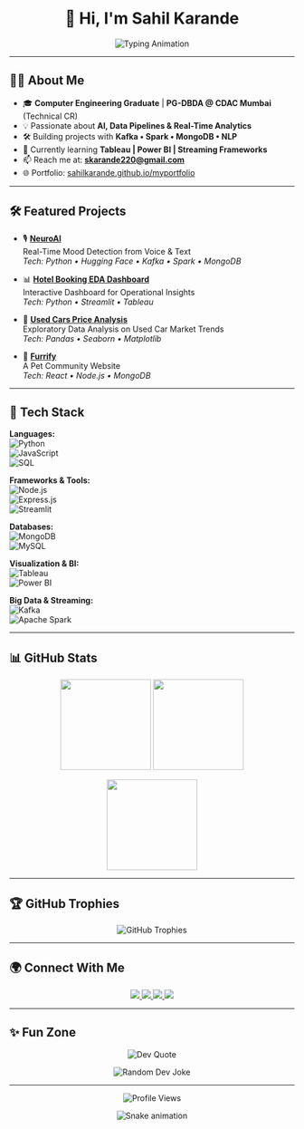<h1 align="center">👋 Hi, I'm Sahil Karande</h1>

<p align="center">
  <img src="https://readme-typing-svg.herokuapp.com?font=Fira+Code&size=24&duration=3000&pause=800&color=00D9A6&center=true&vCenter=true&width=750&lines=AI+%26+Data+Science+Enthusiast;Web+Dev+%7C+Real-Time+Analytics+%7C+ML;PG-DBDA+%7C+CDAC+Mumbai;Building+Impactful+Solutions" alt="Typing Animation">
</p>

---

## 👨‍💻 About Me  
- 🎓 **Computer Engineering Graduate** | **PG-DBDA @ CDAC Mumbai** (Technical CR)  
- 💡 Passionate about **AI, Data Pipelines & Real-Time Analytics**  
- 🛠️ Building projects with **Kafka • Spark • MongoDB • NLP**  
- 🌱 Currently learning **Tableau | Power BI | Streaming Frameworks**  
- 📫 Reach me at: **skarande220@gmail.com**  
- 🌐 Portfolio: [sahilkarande.github.io/myportfolio](https://sahilkarande.github.io/myportfolio)  

---

## 🛠️ Featured Projects  

- 🎙️ [**NeuroAI**](https://github.com/sahilkarande/neuroai)  
  Real-Time Mood Detection from Voice & Text  
  *Tech: Python • Hugging Face • Kafka • Spark • MongoDB*  

- 📊 [**Hotel Booking EDA Dashboard**](https://github.com/sahilkarande/hotel-booking-eda)  
  Interactive Dashboard for Operational Insights  
  *Tech: Python • Streamlit • Tableau*  

- 🚗 [**Used Cars Price Analysis**](https://github.com/sahilkarande/used-cars-analysis)  
  Exploratory Data Analysis on Used Car Market Trends  
  *Tech: Pandas • Seaborn • Matplotlib*  

- 🐾 [**Furrify**](https://furrify.netlify.app)  
  A Pet Community Website  
  *Tech: React • Node.js • MongoDB*  

---

## 🚀 Tech Stack  

**Languages:**  
![Python](https://img.shields.io/badge/Python-3670A0?style=for-the-badge&logo=python&logoColor=white)  
![JavaScript](https://img.shields.io/badge/JavaScript-F0DB4F?style=for-the-badge&logo=javascript&logoColor=black)  
![SQL](https://img.shields.io/badge/SQL-025E8C?style=for-the-badge&logo=database&logoColor=white)  

**Frameworks & Tools:**  
![Node.js](https://img.shields.io/badge/Node.js-339933?style=for-the-badge&logo=node.js&logoColor=white)  
![Express.js](https://img.shields.io/badge/Express.js-000000?style=for-the-badge&logo=express&logoColor=white)  
![Streamlit](https://img.shields.io/badge/Streamlit-FF4B4B?style=for-the-badge&logo=streamlit&logoColor=white)  

**Databases:**  
![MongoDB](https://img.shields.io/badge/MongoDB-4EA94B?style=for-the-badge&logo=mongodb&logoColor=white)  
![MySQL](https://img.shields.io/badge/MySQL-005C84?style=for-the-badge&logo=mysql&logoColor=white)  

**Visualization & BI:**  
![Tableau](https://img.shields.io/badge/Tableau-E97627?style=for-the-badge&logo=tableau&logoColor=white)  
![Power BI](https://img.shields.io/badge/Power%20BI-F2C811?style=for-the-badge&logo=powerbi&logoColor=black)  

**Big Data & Streaming:**  
![Kafka](https://img.shields.io/badge/Apache%20Kafka-231F20?style=for-the-badge&logo=apachekafka&logoColor=white)  
![Apache Spark](https://img.shields.io/badge/Apache%20Spark-E25A1C?style=for-the-badge&logo=apachespark&logoColor=white)  

---

## 📊 GitHub Stats  

<p align="center">
  <img src="https://github-readme-stats.vercel.app/api?username=sahilkarande&show_icons=true&theme=dark&hide_border=true" height="160" />
  <img src="https://github-readme-stats.vercel.app/api/top-langs/?username=sahilkarande&layout=compact&theme=dark&hide_border=true" height="160" />
</p>

<p align="center">
  <img src="https://github-readme-streak-stats.herokuapp.com/?user=sahilkarande&theme=dark&hide_border=true" height="160" />
</p>

---

## 🏆 GitHub Trophies  

<p align="center">
  <img src="https://github-profile-trophy.vercel.app/?username=sahilkarande&theme=darkhub&no-frame=true&margin-w=10&row=2&column=4" alt="GitHub Trophies" />
</p>

---

## 🌍 Connect With Me  

<p align="center">
  <a href="https://www.linkedin.com/in/sahil-karande-a77aa7207/" target="_blank">
    <img src="https://img.shields.io/badge/LinkedIn-0A66C2?style=for-the-badge&logo=linkedin&logoColor=white"/>
  </a>
  <a href="https://twitter.com/sahilkarande9" target="_blank">
    <img src="https://img.shields.io/badge/Twitter-1DA1F2?style=for-the-badge&logo=twitter&logoColor=white"/>
  </a>
  <a href="https://instagram.com/escaee" target="_blank">
    <img src="https://img.shields.io/badge/Instagram-E4405F?style=for-the-badge&logo=instagram&logoColor=white"/>
  </a>
  <a href="https://sahilkarande.github.io/myportfolio/" target="_blank">
    <img src="https://img.shields.io/badge/Portfolio-000000?style=for-the-badge&logo=github&logoColor=white"/>
  </a>
</p>

---

## ✨ Fun Zone  

<p align="center">
  <img src="https://quotes-github-readme.vercel.app/api?type=horizontal&theme=dark" alt="Dev Quote" />
</p>

<p align="center">
  <img src="https://readme-jokes.vercel.app/api?theme=dark" alt="Random Dev Joke" />
</p>

---

<p align="center">
  <img src="https://komarev.com/ghpvc/?username=sahilkarande&color=brightgreen" alt="Profile Views" />
</p>

<p align="center">
  <img src="https://github.com/sahilkarande/sahilkarande/raw/output/github-contribution-grid-snake.svg" alt="Snake animation">
</p>

